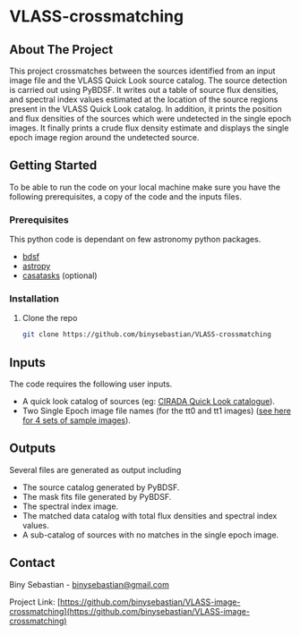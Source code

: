 # VLASS-crossmatching



<!-- ABOUT THE PROJECT -->
## About The Project

 This project crossmatches between the sources identified from an input image file and the VLASS Quick Look source catalog. The source detection is carried out using PyBDSF. It writes out a table of source flux densities, and spectral index values estimated at the location of the source regions present in the VLASS Quick Look catalog. In addition, it prints the position and flux densities of the sources which were undetected in the single epoch images. It finally prints a crude flux density estimate and displays the single epoch image region around the undetected source.




<!-- GETTING STARTED -->
## Getting Started
To be able to run the code on your local machine make sure you have the following prerequisites, a copy of the code and the inputs files.

### Prerequisites

This python code is dependant on few astronomy python packages.
* [bdsf](https://www.astron.nl/citt/pybdsf/)
* [astropy](https://www.astropy.org/)
* [casatasks](https://casadocs.readthedocs.io/en/stable/notebooks/usingcasa.html#Modular-Installation-of-CASA-6) (optional)
  

### Installation

1. Clone the repo
   ```sh
   git clone https://github.com/binysebastian/VLASS-crossmatching
   ```

<!-- USAGE EXAMPLES -->
## Inputs

The code requires the following user inputs.
* A quick look catalog of sources (eg: [CIRADA Quick Look catalogue](https://www.cadc-ccda.hia-iha.nrc-cnrc.gc.ca/files/vault/cirada/continuum/VLASS_QL_comp_catalogues_yg/VLASS1QLCIR_v1/CIRADA_VLASS1QL_table2_hosts.csv.gz)).
* Two Single Epoch image file names (for the tt0 and tt1 images) ([see here for 4 sets of sample images](https://ws.cadc-ccda.hia-iha.nrc-cnrc.gc.ca/files/vault/cirada/catalogues/github_files/testdata.tar)).


## Outputs

Several files are generated as output including

* The source catalog generated by PyBDSF.
* The mask fits file generated by PyBDSF.
* The spectral index image.
* The matched data catalog with total flux densities and spectral index values.
* A sub-catalog of sources with no matches in the single epoch image. 


<!-- CONTACT -->
## Contact

Biny Sebastian - binysebastian@gmail.com

Project Link: [https://github.com/binysebastian/VLASS-image-crossmatching](https://github.com/binysebastian/VLASS-image-crossmatching)



